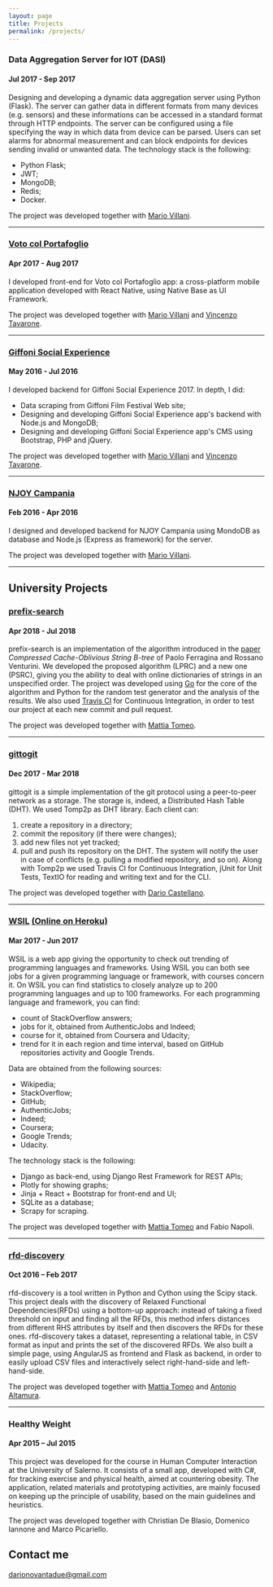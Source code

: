```yaml
---
layout: page
title: Projects
permalink: /projects/
---
```


### Data Aggregation Server for IOT (DASI)
#### Jul 2017 - Sep 2017

Designing and developing a dynamic data aggregation server using Python (Flask).
The server can gather data in different formats from many devices (e.g. sensors) and these informations can be accessed in a standard format through HTTP endpoints.
The server can be configured using a file specifying the way in which data from device can be parsed.
Users can set alarms for abnormal measurement and can block endpoints for devices sending invalid or unwanted data.
The technology stack is the following:
- Python Flask;
- JWT;
- MongoDB;
- Redis;
- Docker.

The project was developed together with [Mario Villani](https://github.com/MarioVillani).

***

### [Voto col Portafoglio](https://itunes.apple.com/it/app/voto-col-portafoglio/id1244405835?mt=8) 
#### Apr 2017 - Aug 2017

I developed front-end for Voto col Portafoglio app: a cross-platform mobile application developed with React Native, using Native Base as UI Framework.

The project was developed together with [Mario Villani](https://github.com/MarioVillani) and [Vincenzo Tavarone](https://github.com/VincenzoTavarone).

***

### [Giffoni Social Experience](https://play.google.com/store/apps/details?id=com.ionicframework.gffapp387189&hl=en) 
#### May 2016 - Jul 2016
I developed backend for Giffoni Social Experience 2017. In depth, I did:
 - Data scraping from Giffoni Film Festival Web site;
 - Designing and developing Giffoni Social Experience app's backend with Node.js and MongoDB;
 - Designing and developing Giffoni Social Experience app's CMS using Bootstrap, PHP and jQuery.

The project was developed together with [Mario Villani](https://github.com/MarioVillani) and [Vincenzo Tavarone](https://github.com/VincenzoTavarone).

***

### [NJOY Campania](https://play.google.com/store/apps/details?id=it.njoy.campania)
#### Feb 2016 - Apr 2016
I designed and developed backend for NJOY Campania using MondoDB as database and Node.js (Express as framework) for the server.

The project was developed together with [Mario Villani](https://github.com/MarioVillani).

***

## University Projects


### [prefix-search](https://github.com/dariodip/prefix-search)
#### Apr 2018 - Jul 2018

prefix-search is an implementation of the algorithm introduced in the [paper](https://link.springer.com/chapter/10.1007/978-3-642-40450-4_40) *Compressed Cache-Oblivious String B-tree* of Paolo Ferragina and Rossano Venturini. 
We developed the proposed algorithm (LPRC) and a new one (PSRC), giving you the ability to deal with online dictionaries of strings in an unspecified order.
The project was developed using [Go](https://golang.org/) for the core of the algorithm and Python for the random test generator and the analysis of the results. 
We also used [Travis CI](https://travis-ci.org/) for Continuous Integration, in order to test our project at each new commit and pull request.

The project was developed together with [Mattia Tomeo](https://github.com/mattiatomeo).

***

### [gittogit](https://github.com/dariodip/gittogit)
#### Dec 2017 - Mar 2018

gittogit is a simple implementation of the git protocol using a peer-to-peer network as a storage. The storage is, indeed, a Distributed Hash Table (DHT). We used Tomp2p as DHT library.
Each client can:
1. create a repository in a directory;
2. commit the repository (if there were changes);
3. add new files not yet tracked;
4. pull and push its repository on the DHT. The system will notify the user in case of conflicts (e.g. pulling a modified repository, and so on).
Along with Tomp2p we used Travis CI for Continuous Integration, jUnit for Unit Tests, TextIO for reading and writing text and for the CLI.

The project was developed together with [Dario Castellano](https://github.com/dariocast).

***

### [WSIL](https://github.com/criticalerrors/WSIL) [(Online on Heroku)](http://wsilang.herokuapp.com/)
#### Mar 2017 - Jun 2017

 WSIL is a web app giving the opportunity to check out trending of programming languages and frameworks. Using WSIL you can both see jobs for a given programming language or framework, with courses concern it.
On WSIL you can find statistics to closely analyze up to 200 programming languages and up to 100 frameworks.
For each programming language and framework, you can find:
- count of StackOverflow answers;
- jobs for it, obtained from AuthenticJobs and Indeed;
- course for it, obtained from Coursera and Udacity;
- trend for it in each region and time interval, based on GitHub repositories activity and Google Trends.

Data are obtained from the following sources:
- Wikipedia;
- StackOverflow;
- GitHub;
- AuthenticJobs;
- Indeed;
- Coursera;
- Google Trends;
- Udacity.

The technology stack is the following:
- Django as back-end, using Django Rest Framework for REST APIs;
- Plotly for showing graphs;
- Jinja + React + Bootstrap for front-end and UI;
- SQLite as a database;
- Scrapy for scraping.

The project was developed together with [Mattia Tomeo](https://github.com/mattiatomeo) and Fabio Napoli.

***

### [rfd-discovery ](http://github.com/dariodip/rfd-discovery)
#### Oct 2016 – Feb 2017

  rfd-discovery is a tool written in Python and Cython using the Scipy stack.
This project deals with the discovery of Relaxed Functional Dependencies(RFDs) using a bottom-up approach: instead of taking a fixed threshold on input and finding all the RFDs, this method infers distances from different RHS attributes by itself and then discovers the RFDs for these ones.
rfd-discovery takes a dataset, representing a relational table, in CSV format as input and prints the set of the discovered RFDs.
We also built a simple page, using AngularJS as frontend and Flask as backend, in order to easily upload CSV files and interactively select right-hand-side and left-hand-side.

The project was developed together with [Mattia Tomeo](https://github.com/mattiatomeo) and [Antonio Altamura](https://github.com/antonioaltamura).

***

### Healthy Weight
#### Apr 2015 – Jul 2015

  This project was developed for the course in Human Computer Interaction at the University of Salerno. It consists of a small app, developed with C#, for tracking exercise and physical health, aimed at countering obesity. The application, related materials and prototyping activities, are mainly focused on keeping up the principle of usability, based on the main guidelines and heuristics.

The project was developed together with Christian De Blasio, Domenico Iannone and Marco Picariello.

## Contact me

[darionovantadue@gmail.com](mailto:darionovantadue@gmail.com)
